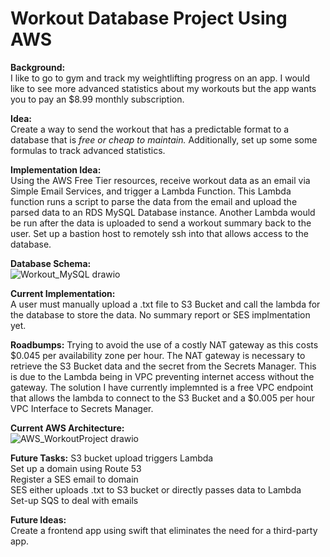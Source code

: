 # Workout Database Project Using AWS

**Background:**  
I like to go to gym and track my weightlifting progress on an app. I would like to see more advanced statistics about my workouts but the app wants you to pay an $8.99 monthly subscription.  
  
**Idea:**  
Create a way to send the workout that has a predictable format to a database that is _free or cheap to maintain._ Additionally, set up some some formulas to track advanced statistics.  
  
**Implementation Idea:**  
Using the AWS Free Tier resources, receive workout data as an email via Simple Email Services, and trigger a Lambda Function. This Lambda function runs a script to parse the data from the email and upload the parsed data to an RDS MySQL Database instance. Another Lambda would be run after the data is uploaded to send a workout summary back to the user. Set up a bastion host to remotely ssh into that allows access to the database.
  
**Database Schema:**  
![Workout_MySQL drawio](https://user-images.githubusercontent.com/69882779/212497618-71141cf2-997d-4a1b-b9ac-168e84547227.png)

  
**Current Implementation:**  
A user must manually upload a .txt file to S3 Bucket and call the lambda for the database to store the data. No summary report or SES implmentation yet.

**Roadbumps:**
Trying to avoid the use of a costly NAT gateway as this costs $0.045 per availability zone per hour. The NAT gateway is necessary to retrieve the S3 Bucket data and the secret from the Secrets Manager. This is due to the Lambda being in VPC preventing internet access without the gateway. The solution I have currently implemnted is a free VPC endpoint that allows the lambda to connect to the S3 Bucket and a $0.005 per hour VPC Interface to Secrets Manager.
  
**Current AWS Architecture:**  
![AWS_WorkoutProject drawio](https://user-images.githubusercontent.com/69882779/212497621-5ffbd174-f85b-4690-bce1-69c54044cd3a.png)

**Future Tasks:** 
S3 bucket upload triggers Lambda  
Set up a domain using Route 53  
Register a SES email to domain  
SES either uploads .txt to S3 bucket or directly passes data to Lambda  
Set-up SQS to deal with emails  

**Future Ideas:**  
Create a frontend app using swift that eliminates the need for a third-party app.  
